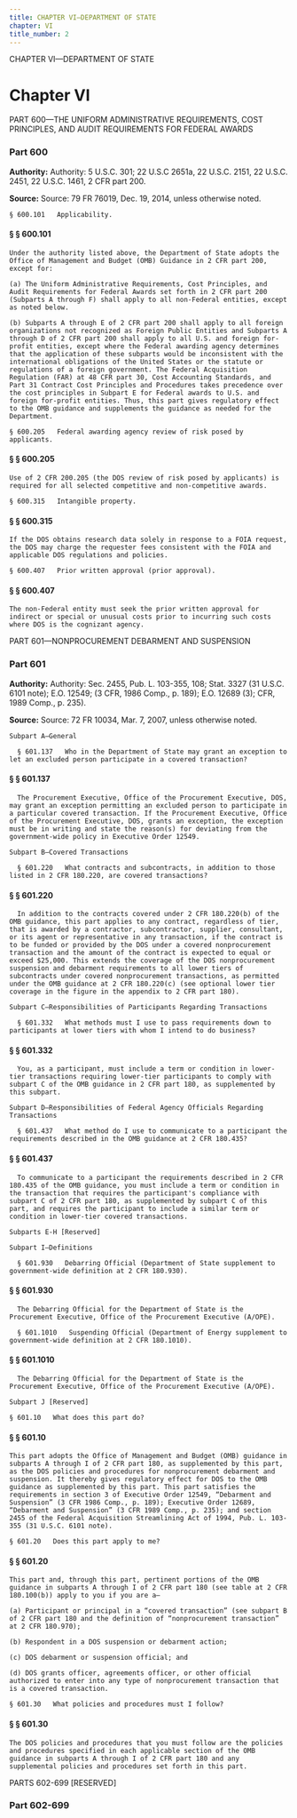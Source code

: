 ```yaml
---
title: CHAPTER VI—DEPARTMENT OF STATE
chapter: VI
title_number: 2
---
```


CHAPTER VI—DEPARTMENT OF STATE

# Chapter VI

  PART 600—THE UNIFORM ADMINISTRATIVE REQUIREMENTS, COST PRINCIPLES, AND AUDIT REQUIREMENTS FOR FEDERAL AWARDS

### Part 600

**Authority:** Authority: 5 U.S.C. 301; 22 U.S.C 2651a, 22 U.S.C. 2151, 22 U.S.C. 2451, 22 U.S.C. 1461, 2 CFR part 200.

**Source:** Source: 79 FR 76019, Dec. 19, 2014, unless otherwise noted.

    § 600.101   Applicability.

#### § § 600.101

    Under the authority listed above, the Department of State adopts the Office of Management and Budget (OMB) Guidance in 2 CFR part 200, except for:

    (a) The Uniform Administrative Requirements, Cost Principles, and Audit Requirements for Federal Awards set forth in 2 CFR part 200 (Subparts A through F) shall apply to all non-Federal entities, except as noted below.

    (b) Subparts A through E of 2 CFR part 200 shall apply to all foreign organizations not recognized as Foreign Public Entities and Subparts A through D of 2 CFR part 200 shall apply to all U.S. and foreign for-profit entities, except where the Federal awarding agency determines that the application of these subparts would be inconsistent with the international obligations of the United States or the statute or regulations of a foreign government. The Federal Acquisition Regulation (FAR) at 48 CFR part 30, Cost Accounting Standards, and Part 31 Contract Cost Principles and Procedures takes precedence over the cost principles in Subpart E for Federal awards to U.S. and foreign for-profit entities. Thus, this part gives regulatory effect to the OMB guidance and supplements the guidance as needed for the Department.

    § 600.205   Federal awarding agency review of risk posed by applicants.

#### § § 600.205

    Use of 2 CFR 200.205 (the DOS review of risk posed by applicants) is required for all selected competitive and non-competitive awards.

    § 600.315   Intangible property.

#### § § 600.315

    If the DOS obtains research data solely in response to a FOIA request, the DOS may charge the requester fees consistent with the FOIA and applicable DOS regulations and policies.

    § 600.407   Prior written approval (prior approval).

#### § § 600.407

    The non-Federal entity must seek the prior written approval for indirect or special or unusual costs prior to incurring such costs where DOS is the cognizant agency.

  PART 601—NONPROCUREMENT DEBARMENT AND SUSPENSION

### Part 601

**Authority:** Authority: Sec. 2455, Pub. L. 103-355, 108; Stat. 3327 (31 U.S.C. 6101 note); E.O. 12549; (3 CFR, 1986 Comp., p. 189); E.O. 12689 (3); CFR, 1989 Comp., p. 235).

**Source:** Source: 72 FR 10034, Mar. 7, 2007, unless otherwise noted.

    Subpart A—General

      § 601.137   Who in the Department of State may grant an exception to let an excluded person participate in a covered transaction?

#### § § 601.137

      The Procurement Executive, Office of the Procurement Executive, DOS, may grant an exception permitting an excluded person to participate in a particular covered transaction. If the Procurement Executive, Office of the Procurement Executive, DOS, grants an exception, the exception must be in writing and state the reason(s) for deviating from the government-wide policy in Executive Order 12549.

    Subpart B—Covered Transactions

      § 601.220   What contracts and subcontracts, in addition to those listed in 2 CFR 180.220, are covered transactions?

#### § § 601.220

      In addition to the contracts covered under 2 CFR 180.220(b) of the OMB guidance, this part applies to any contract, regardless of tier, that is awarded by a contractor, subcontractor, supplier, consultant, or its agent or representative in any transaction, if the contract is to be funded or provided by the DOS under a covered nonprocurement transaction and the amount of the contract is expected to equal or exceed $25,000. This extends the coverage of the DOS nonprocurement suspension and debarment requirements to all lower tiers of subcontracts under covered nonprocurement transactions, as permitted under the OMB guidance at 2 CFR 180.220(c) (see optional lower tier coverage in the figure in the appendix to 2 CFR part 180).

    Subpart C—Responsibilities of Participants Regarding Transactions

      § 601.332   What methods must I use to pass requirements down to participants at lower tiers with whom I intend to do business?

#### § § 601.332

      You, as a participant, must include a term or condition in lower-tier transactions requiring lower-tier participants to comply with subpart C of the OMB guidance in 2 CFR part 180, as supplemented by this subpart.

    Subpart D—Responsibilities of Federal Agency Officials Regarding Transactions

      § 601.437   What method do I use to communicate to a participant the requirements described in the OMB guidance at 2 CFR 180.435?

#### § § 601.437

      To communicate to a participant the requirements described in 2 CFR 180.435 of the OMB guidance, you must include a term or condition in the transaction that requires the participant's compliance with subpart C of 2 CFR part 180, as supplemented by subpart C of this part, and requires the participant to include a similar term or condition in lower-tier covered transactions.

    Subparts E-H [Reserved]

    Subpart I—Definitions

      § 601.930   Debarring Official (Department of State supplement to government-wide definition at 2 CFR 180.930).

#### § § 601.930

      The Debarring Official for the Department of State is the Procurement Executive, Office of the Procurement Executive (A/OPE).

      § 601.1010   Suspending Official (Department of Energy supplement to government-wide definition at 2 CFR 180.1010).

#### § § 601.1010

      The Debarring Official for the Department of State is the Procurement Executive, Office of the Procurement Executive (A/OPE).

    Subpart J [Reserved]

    § 601.10   What does this part do?

#### § § 601.10

    This part adopts the Office of Management and Budget (OMB) guidance in subparts A through I of 2 CFR part 180, as supplemented by this part, as the DOS policies and procedures for nonprocurement debarment and suspension. It thereby gives regulatory effect for DOS to the OMB guidance as supplemented by this part. This part satisfies the requirements in section 3 of Executive Order 12549, “Debarment and Suspension” (3 CFR 1986 Comp., p. 189); Executive Order 12689, “Debarment and Suspension” (3 CFR 1989 Comp., p. 235); and section 2455 of the Federal Acquisition Streamlining Act of 1994, Pub. L. 103-355 (31 U.S.C. 6101 note).

    § 601.20   Does this part apply to me?

#### § § 601.20

    This part and, through this part, pertinent portions of the OMB guidance in subparts A through I of 2 CFR part 180 (see table at 2 CFR 180.100(b)) apply to you if you are a—

    (a) Participant or principal in a “covered transaction” (see subpart B of 2 CFR part 180 and the definition of “nonprocurement transaction” at 2 CFR 180.970);

    (b) Respondent in a DOS suspension or debarment action;

    (c) DOS debarment or suspension official; and

    (d) DOS grants officer, agreements officer, or other official authorized to enter into any type of nonprocurement transaction that is a covered transaction.

    § 601.30   What policies and procedures must I follow?

#### § § 601.30

    The DOS policies and procedures that you must follow are the policies and procedures specified in each applicable section of the OMB guidance in subparts A through I of 2 CFR part 180 and any supplemental policies and procedures set forth in this part.

  PARTS 602-699 [RESERVED]

### Part 602-699


